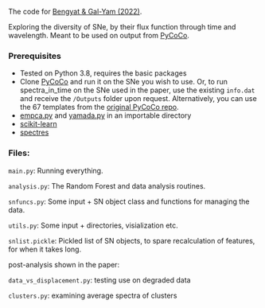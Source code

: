 The code for [Bengyat & Gal-Yam (2022)](https://arxiv.org/abs/2202.10300).

Exploring the diversity of SNe, by their flux function through time and wavelength. Meant to be used on output
from [PyCoCo](https://github.com/ofek-b/PyCoCo_templates).

### Prerequisites

- Tested on Python 3.8, requires the basic packages
- Clone [PyCoCo](https://github.com/ofek-b/PyCoCo_templates) and run it on the SNe you wish to use. Or, to run
  spectra_in_time on the SNe used in the paper, use the existing `info.dat` and receive the `/Outputs` folder
  upon request. Alternatively, you can use the 67 templates from
  the [original PyCoCo repo](https://github.com/maria-vincenzi/PyCoCo_templates).
- [empca.py](https://github.com/sbailey/empca/blob/master/empca.py)
  and [yamada.py](https://github.com/dakota-hawkins/yamada/blob/master/yamada.py) in an importable directory
- [scikit-learn](https://scikit-learn.org/stable/)
- [spectres](https://github.com/ACCarnall/spectres)

### Files:

`main.py`: Running everything.

`analysis.py`: The Random Forest and data analysis routines.

`snfuncs.py`: Some input + SN object class and functions for managing the data.

`utils.py`: Some input + directories, visialization etc.

`snlist.pickle`: Pickled list of SN objects, to spare recalculation of features, for when it takes long.

post-analysis shown in the paper:

`data_vs_displacement.py`: testing use on degraded data

`clusters.py`: examining average spectra of clusters
